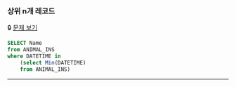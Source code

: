 ### 상위 n개 레코드

🔒 [문제 보기](https://school.programmers.co.kr/learn/courses/30/lessons/59405)

```SQL
SELECT Name
from ANIMAL_INS
where DATETIME in
    (select Min(DATETIME)
    from ANIMAL_INS)
```

------
